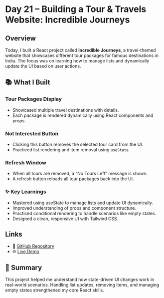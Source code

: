 # Day 21 – Building a Tour & Travels Website: Incredible Journeys

## Overview
Today, I built a React project called **Incredible Journeys**, a travel-themed website that showcases different tour packages for famous destinations in India. The focus was on learning how to manage lists and dynamically update the UI based on user actions.

## 📚 What I Built

### Tour Packages Display
- Showcased multiple travel destinations with details.
- Each package is rendered dynamically using React components and props.

### Not Interested Button
- Clicking this button removes the selected tour card from the UI.
- Practiced list rendering and item removal using `useState`.

### Refresh Window
- When all tours are removed, a “No Tours Left” message is shown.
- A refresh button reloads all tour packages back into the UI.

### ✨ Key Learnings
- Mastered using useState to manage lists and update UI dynamically.
- Improved understanding of props and component structure.
- Practiced conditional rendering to handle scenarios like empty states.
- Designed a clean, responsive UI with Tailwind CSS.

## Links
- 🔗 [GitHub Repository](https://github.com/ReetuGupta/Incredible-Journeys)
- 🌐 [Live Demo](https://incredible-journeys-reetu.netlify.app/)

## 🧠 Summary
This project helped me understand how state-driven UI changes work in real-world scenarios. Handling list updates, removing items, and managing empty states strengthened my core React skills.